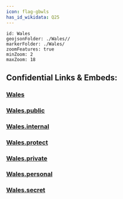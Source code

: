 ```yaml
---
icon: flag-gbwls
has_id_wikidata: Q25 
---
```


```leaflet
id: Wales
geojsonFolder: ./Wales//
markerFolder: ./Wales/
zoomFeatures: true 
minZoom: 2 
maxZoom: 18
```


## Confidential Links & Embeds: 

### [Wales](/_Standards/Earth/Continent/Europe/Europe~North/UK/Wales.md) 

### [Wales.public](/_public/Earth/Continent/Europe/Europe~North/UK/Wales.public.md) 

### [Wales.internal](/_internal/Earth/Continent/Europe/Europe~North/UK/Wales.internal.md) 

### [Wales.protect](/_protect/Earth/Continent/Europe/Europe~North/UK/Wales.protect.md) 

### [Wales.private](/_private/Earth/Continent/Europe/Europe~North/UK/Wales.private.md) 

### [Wales.personal](/_personal/Earth/Continent/Europe/Europe~North/UK/Wales.personal.md) 

### [Wales.secret](/_secret/Earth/Continent/Europe/Europe~North/UK/Wales.secret.md)

